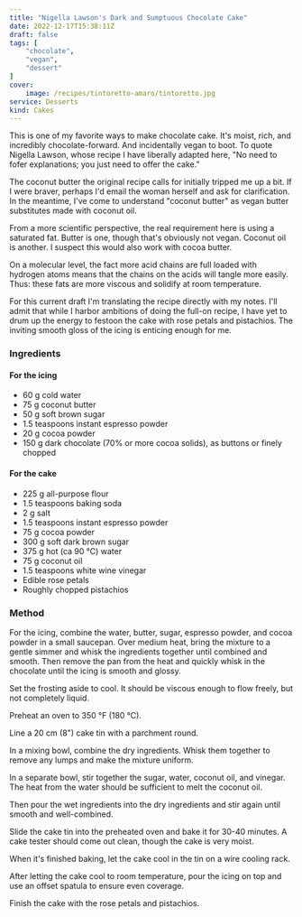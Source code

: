 ```yaml
---
title: "Nigella Lawson's Dark and Sumptuous Chocolate Cake"
date: 2022-12-17T15:38:11Z
draft: false
tags: [
    "chocolate",
    "vegan",
    "dessert"
]
cover:
    image: /recipes/tintoretto-amaro/tintoretto.jpg
service: Desserts
kind: Cakes
---
```


This is one of my favorite ways to make chocolate cake. It's moist, rich, and incredibly chocolate-forward. And incidentally vegan to boot. To quote Nigella Lawson, whose recipe I have liberally adapted here, "No need to fofer explanations; you just need to offer the cake."

The coconut butter the original recipe calls for initially tripped me up a bit. If I were braver, perhaps I'd email the woman herself and ask for clarification. In the meantime, I've come to understand "coconut butter" as vegan butter substitutes made with coconut oil.

From a more scientific perspective, the real requirement here is using a saturated fat. Butter is one, though that's obviously not vegan. Coconut oil is another. I suspect this would also work with cocoa butter.

On a molecular level, the fact more acid chains are full loaded with hydrogen atoms means that the chains on the acids will tangle more easily. Thus: these fats are more viscous and solidify at room temperature.

For this current draft I'm translating the recipe directly with my notes. I'll admit that while I harbor ambitions of doing the full-on recipe, I have yet to drum up the energy to festoon the cake with rose petals and pistachios. The inviting smooth gloss of the icing is enticing enough for me.

### Ingredients

#### For the icing

* 60 g cold water
* 75 g coconut butter
* 50 g soft brown sugar
* 1.5 teaspoons instant espresso powder
* 20 g cocoa powder
* 150 g dark chocolate (70% or more cocoa solids), as buttons or finely chopped

#### For the cake

* 225 g all-purpose flour
* 1.5 teaspoons baking soda
* 2 g salt
* 1.5 teaspoons instant espresso powder
* 75 g cocoa powder
* 300 g soft dark brown sugar
* 375 g hot (ca 90 °C) water
* 75 g coconut oil
* 1.5 teaspoons white wine vinegar
* Edible rose petals
* Roughly chopped pistachios

### Method

For the icing, combine the water, butter, sugar, espresso powder, and cocoa powder in a small saucepan. Over medium heat, bring the mixture to a gentle simmer and whisk the ingredients together until combined and smooth. Then remove the pan from the heat and quickly whisk in the chocolate until the icing is smooth and glossy.

Set the frosting aside to cool. It should be viscous enough to flow freely, but not completely liquid.

Preheat an oven to 350 °F (180 °C).

Line a 20 cm (8") cake tin with a parchment round.

In a mixing bowl, combine the dry ingredients. Whisk them together to remove any lumps and make the mixture uniform.

In a separate bowl, stir together the sugar, water, coconut oil, and vinegar. The heat from the water should be sufficient to melt the coconut oil.

Then pour the wet ingredients into the dry ingredients and stir again until smooth and well-combined.

Slide the cake tin into the preheated oven and bake it for 30-40 minutes. A cake tester should come out clean, though the cake is very moist.

When it's finished baking, let the cake cool in the tin on a wire cooling rack.

After letting the cake cool to room temperature, pour the icing on top and use an offset spatula to ensure even coverage.

Finish the cake with the rose petals and pistachios.
